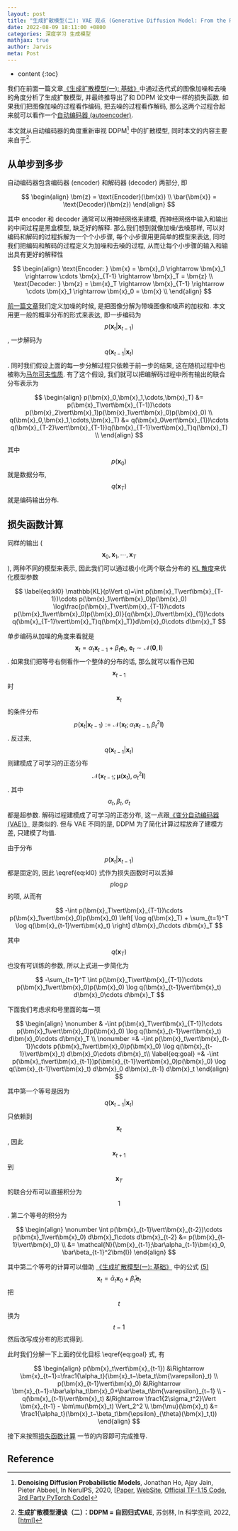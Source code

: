 ```yaml
---
layout: post
title: "生成扩散模型(二): VAE 观点 (Generative Diffusion Model: From the Perspective of VAE)"
date: 2022-08-09 18:11:00 +0800
categories: 深度学习 生成模型
mathjax: true
author: Jarvis
meta: Post
---
```


* content
{:toc}

我们在前面一篇文章[《生成扩散模型(一): 基础》](/2022/08/08/Diffusion-Model-1/)中通过迭代式的图像加噪和去噪的角度分析了生成扩散模型, 并最终推导出了和 DDPM 论文中一样的损失函数. 如果我们把图像加噪的过程看作编码, 把去噪的过程看作解码, 那么这两个过程合起来就可以看作一个[自动编码器 (autoencoder)](https://en.wikipedia.org/wiki/Autoencoder). 



本文就从自动编码器的角度重新审视 DDPM[^2] 中的扩散模型, 同时本文的内容主要来自于[^1]. 

## 从单步到多步

自动编码器包含编码器 (encoder) 和解码器 (decoder) 两部分, 即

$$
\begin{align}
    \bm{z} = \text{Encoder}(\bm{x}) \\
    \bar{\bm{x}} = \text{Decoder}(\bm{z})
\end{align}
$$

其中 encoder 和 decoder 通常可以用神经网络来建模, 而神经网络中输入和输出的中间过程是黑盒模型, 缺乏好的解释. 那么我们想到就像加噪/去噪那样, 可以对编码和解码的过程拆解为一个个小步骤, 每个小步骤用更简单的模型来表达, 同时我们把编码和解码的过程定义为加噪和去噪的过程, 从而让每个小步骤的输入和输出具有更好的解释性

$$
\begin{align}
    \text{Encoder: } \bm{x} = \bm{x}_0 \rightarrow \bm{x}_1 \rightarrow \cdots \bm{x}_{T-1} \rightarrow \bm{x}_T = \bm{z} \\
    \text{Decoder: } \bm{z} = \bm{x}_T \rightarrow \bm{x}_{T-1} \rightarrow \cdots \bm{x}_1 \rightarrow \bm{x}_0 = \bm{x} \\
\end{align}
$$

[前一篇文章](/2022/08/08/Diffusion-Model-1/)我们定义加噪的时候, 是把图像分解为带噪图像和噪声的加权和. 本文用更一般的概率分布的形式来表达, 即一步编码为 $$p(\bm{x}_t\vert\bm{x}_{t-1})$$, 一步解码为 $$q(\bm{x}_{t-1}\vert\bm{x}_t)$$. 同时我们假设上面的每一步分解过程只依赖于前一步的结果, 这在随机过程中也被称为[马尔可夫性质](https://en.wikipedia.org/wiki/Markov_property). 有了这个假设, 我们就可以把编解码过程中所有输出的联合分布表示为

$$
\begin{align}
p(\bm{x}_0,\bm{x}_1,\cdots,\bm{x}_T) &= p(\bm{x}_T\vert\bm{x}_{T-1})\cdots p(\bm{x}_2\vert\bm{x}_1)p(\bm{x}_1\vert\bm{x}_0)p(\bm{x}_0) \\
q(\bm{x}_0,\bm{x}_1,\cdots,\bm{x}_T) &= q(\bm{x}_0\vert\bm{x}_{1})\cdots q(\bm{x}_{T-2}\vert\bm{x}_{T-1})q(\bm{x}_{T-1}\vert\bm{x}_T)q(\bm{x}_T) \\
\end{align}
$$

其中 $$p(\bm{x}_0)$$ 就是数据分布, $$q(\bm{x}_T)$$ 就是编码输出分布. 

## 损失函数计算

同样的输出 ($$\bm{x}_0,\bm{x}_1,\cdots,\bm{x}_T$$), 两种不同的模型来表示, 因此我们可以通过极小化两个联合分布的 [KL 散度](/2018/09/18/Information-Theory/)来优化模型参数

$$ \label{eq:kl0}
\mathbb{KL}(p\Vert q)=\int p(\bm{x}_T\vert\bm{x}_{T-1})\cdots p(\bm{x}_1\vert\bm{x}_0)p(\bm{x}_0) \log\frac{p(\bm{x}_T\vert\bm{x}_{T-1})\cdots p(\bm{x}_1\vert\bm{x}_0)p(\bm{x}_0)}{q(\bm{x}_0\vert\bm{x}_{1})\cdots q(\bm{x}_{T-1}\vert\bm{x}_T)q(\bm{x}_T)}d\bm{x}_0\cdots d\bm{x}_T
$$

单步编码从加噪的角度来看就是 $$\bm{x}_t = \alpha_t\bm{x}_{t-1} + \beta_t\bm{e}_t, \; \bm{e}_t\sim\mathcal{N}(\bm{0},\bm{I})$$. 如果我们把等号右侧看作一个整体的分布的话, 那么就可以看作已知 $$\bm{x}_{t-1}$$ 时 $$\bm{x}_t$$ 的条件分布
$$p(\bm{x}_t\vert \bm{x}_{t−1}) := \mathcal{N}(\bm{x}_t; \alpha_t\bm{x}_{t−1},\beta_t^2\bm{I})$$. 反过来, $$q(\bm{x}_{t-1}\vert\bm{x}_t)$$ 则建模成了可学习的正态分布 $$\mathcal{N}(\bm{x}_{t-1};\bm{\mu}(\bm{x}_t), \sigma_t^2\bm{I})$$. 其中 $$\alpha_t,\beta_t,\sigma_t$$ 都是超参数. 解码过程建模成了可学习的正态分布, 这一点跟[《变分自动编码器 (VAE)》](https://arxiv.org/abs/1312.6114) 是类似的. 但与 VAE 不同的是, DDPM 为了简化计算过程放弃了建模方差, 只建模了均值. 

由于分布 $$p(\bm{x}_t\vert \bm{x}_{t−1})$$ 都是固定的, 因此 \eqref{eq:kl0} 式作为损失函数时可以丢掉 $$p\log p$$ 的项, 从而有

$$
-\int p(\bm{x}_T\vert\bm{x}_{T-1})\cdots p(\bm{x}_1\vert\bm{x}_0)p(\bm{x}_0) \left[ \log q(\bm{x}_T) + \sum_{t=1}^T \log q(\bm{x}_{t-1}\vert\bm{x}_t) \right] d\bm{x}_0\cdots d\bm{x}_T
$$

其中 $$q(\bm{x}_T)$$ 也没有可训练的参数, 所以上式进一步简化为

$$
-\sum_{t=1}^T \int p(\bm{x}_T\vert\bm{x}_{T-1})\cdots p(\bm{x}_1\vert\bm{x}_0)p(\bm{x}_0) \log q(\bm{x}_{t-1}\vert\bm{x}_t) d\bm{x}_0\cdots d\bm{x}_T
$$

下面我们考虑求和号里面的每一项

$$
\begin{align} \nonumber
& -\int p(\bm{x}_T\vert\bm{x}_{T-1})\cdots p(\bm{x}_1\vert\bm{x}_0)p(\bm{x}_0) \log q(\bm{x}_{t-1}\vert\bm{x}_t) d\bm{x}_0\cdots d\bm{x}_T \\ \nonumber
=& -\int p(\bm{x}_t\vert\bm{x}_{t-1})\cdots p(\bm{x}_1\vert\bm{x}_0)p(\bm{x}_0) \log q(\bm{x}_{t-1}\vert\bm{x}_t) d\bm{x}_0\cdots d\bm{x}_t\\ \label{eq:goal}
=& -\int p(\bm{x}_t\vert\bm{x}_{t-1})p(\bm{x}_{t-1}\vert\bm{x}_0)p(\bm{x}_0) \log q(\bm{x}_{t-1}\vert\bm{x}_t) d\bm{x}_0 d\bm{x}_{t-1} d\bm{x}_t 
\end{align}
$$

其中第一个等号是因为 $$q(\bm{x}_{t-1}\vert\bm{x}_t)$$ 只依赖到 $$\bm{x}_t$$, 因此 $$\bm{x}_{t+1}$$ 到 $$\bm{x}_T$$ 的联合分布可以直接积分为 $$1$$. 第二个等号的积分为

$$
\begin{align} \nonumber
\int p(\bm{x}_{t-1}\vert\bm{x}_{t-2})\cdots p(\bm{x}_1\vert\bm{x}_0) d\bm{x}_1\cdots d\bm{x}_{t-2} &= p(\bm{x}_{t-1}\vert\bm{x}_0) \\
&= \mathcal{N}(\bm{x}_{t-1};\bar\alpha_{t-1}\bm{x}_0, \bar\beta_{t-1}^2\bm{I})
\end{align}
$$

其中第二个等号的计算可以借助 [《生成扩散模型(一): 基础》](/2022/08/08/Diffusion-Model-1/#mjx-eqn-eq%3Axt_x0_2) 中的公式 [(5)](/2022/08/08/Diffusion-Model-1/#mjx-eqn-eq%3Axt_x0_2) $$\bm{x}_t = \bar{\alpha}_t\bm{x}_0 + \bar\beta_t\bm{e}_t$$ 把 $$t$$ 换为 $$t-1$$ 然后改写成分布的形式得到. 

此时我们分解一下上面的优化目标 \eqref{eq:goal} 式, 有

$$
\begin{align}
p(\bm{x}_t\vert\bm{x}_{t-1}) &\Rightarrow \bm{x}_{t−1}=\frac1{\alpha_t}(\bm{x}_t−\beta_t\bm{\varepsilon}_t)  \\
p(\bm{x}_{t-1}\vert\bm{x}_0) &\Rightarrow \bm{x}_{t−1}=\bar\alpha_t\bm{x}_0+\bar\beta_t\bm{\varepsilon}_{t−1} \\
-q(\bm{x}_{t-1}\vert\bm{x}_t) &\Rightarrow \frac1{2\sigma_t^2}\Vert \bm{x}_{t-1} - \bm\mu(\bm{x}_t) \Vert_2^2 \\
\bm{\mu}(\bm{x}_t) &= \frac1{\alpha_t}(\bm{x}_t−\beta_t\bm{\epsilon}_{\theta}(\bm{x}_t,t))
\end{align}
$$

接下来按照[损失函数计算](/2022/08/08/Diffusion-Model-1/#%E6%8D%9F%E5%A4%B1%E5%87%BD%E6%95%B0%E8%AE%A1%E7%AE%97) 一节的内容即可完成推导.



## Reference

[^1]:
    **生成扩散模型漫谈（二）：DDPM = 自回归式VAE**, 苏剑林, In 科学空间, 2022, [[html](https://spaces.ac.cn/archives/9152)]

[^2]:
    **Denoising Diffusion Probabilistic Models**, Jonathan Ho, Ajay Jain, Pieter Abbeel, In NeruIPS, 2020, [[Paper](https://proceedings.neurips.cc/paper/2020/hash/4c5bcfec8584af0d967f1ab10179ca4b-Abstract.html), [WebSite](https://hojonathanho.github.io/diffusion/), [Official TF-1.15 Code](https://github.com/hojonathanho/diffusion), [3rd Party PyTorch Code](https://github.com/lucidrains/denoising-diffusion-pytorch)]